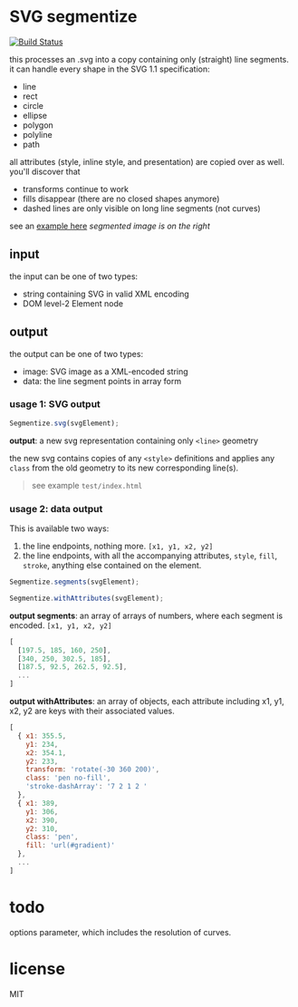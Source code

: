 # SVG segmentize

[![Build Status](https://travis-ci.org/robbykraft/svg-segmentize.svg?branch=master)](https://travis-ci.org/robbykraft/svg-segmentize)

this processes an .svg into a copy containing only (straight) line segments. it can handle every shape in the SVG 1.1 specification:

- line
- rect
- circle
- ellipse
- polygon
- polyline
- path

all attributes (style, inline style, and presentation) are copied over as well. you'll discover that

- transforms continue to work
- fills disappear (there are no closed shapes anymore)
- dashed lines are only visible on long line segments (not curves)

see an [example here](https://robbykraft.github.io/svg-segmentize/test/) *segmented image is on the right*

## input

the input can be one of two types:

- string containing SVG in valid XML encoding
- DOM level-2 Element node

## output

the output can be one of two types:

- image: SVG image as a XML-encoded string
- data: the line segment points in array form

### usage 1: SVG output

```javascript
Segmentize.svg(svgElement);
```

**output**: a new svg representation containing only `<line>` geometry

the new svg contains copies of any `<style>` definitions and applies any `class` from the old geometry to its new corresponding line(s).

> see example `test/index.html`

### usage 2: data output

This is available two ways:

1. the line endpoints, nothing more. `[x1, y1, x2, y2]`
2. the line endpoints, with all the accompanying attributes, `style`, `fill`, `stroke`, anything else contained on the element.

```javascript
Segmentize.segments(svgElement);
```

```javascript
Segmentize.withAttributes(svgElement);
```

**output segments**: an array of arrays of numbers, where each segment is encoded. `[x1, y1, x2, y2]`

```javascript
[
  [197.5, 185, 160, 250],
  [340, 250, 302.5, 185],
  [187.5, 92.5, 262.5, 92.5],
  ...
]
```

**output withAttributes**: an array of objects, each attribute including x1, y1, x2, y2 are keys with their associated values.

```javascript
[
  { x1: 355.5,
    y1: 234,
    x2: 354.1,
    y2: 233,
    transform: 'rotate(-30 360 200)',
    class: 'pen no-fill',
    'stroke-dashArray': '7 2 1 2 '
  },
  { x1: 389,
    y1: 306,
    x2: 390,
    y2: 310,
    class: 'pen',
    fill: 'url(#gradient)'
  },
  ...
]
```

# todo

options parameter, which includes the resolution of curves.

# license

MIT
